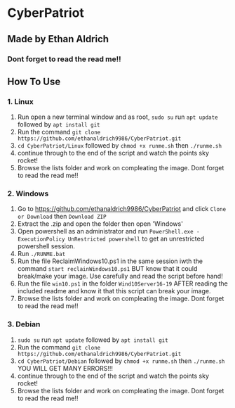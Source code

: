 # CyberPatriot
## Made by Ethan Aldrich
### Dont forget to read the read me!!


## How To Use

### 1. Linux 
1. Run open a new terminal window and as root, `sudo su` run `apt update` followed by `apt install git`
2. Run the command `git clone https://github.com/ethanaldrich9986/CyberPatriot.git`
3. `cd CyberPatriot/Linux` followed by `chmod +x runme.sh` then `./runme.sh`
4. continue through to the end of the script and watch the points sky rocket!
5. Browse the lists folder and work on compleating the image. Dont forget to read the read me!!
### 2. Windows
1. Go to https://github.com/ethanaldrich9986/CyberPatriot and click `Clone or Download` then `Download ZIP`
2. Extract the .zip and open the folder then open 'Windows'
3. Open powershell as an administrator and run `PowerShell.exe -ExecutionPolicy UnRestricted powershell` to get an unrestricted powershell session.
4. Run `./RUNME.bat`
5. Run the file ReclaimWindows10.ps1 in the same session iwth the command `start reclainWindows10.ps1` BUT know that it could break/make your image. Use carefully and read the script before hand!
6. Run the file `win10.ps1` in the folder `Wind10Server16-19` AFTER reading the included readme and know it that this script can break your image.
7. Browse the lists folder and work on compleating the image. Dont forget to read the read me!!
	
### 3. Debian
1. `sudo su` run `apt update` followed by `apt install git`
2. Run the command `git clone https://github.com/ethanaldrich9986/CyberPatriot.git`
3. `cd CyberPatriot/Debian` followed by `chmod +x runme.sh` then `./runme.sh` YOU WILL GET MANY ERRORS!!!
4. continue through to the end of the script and watch the points sky rocket!
5. Browse the lists folder and work on compleating the image. Dont forget to read the read me!!
